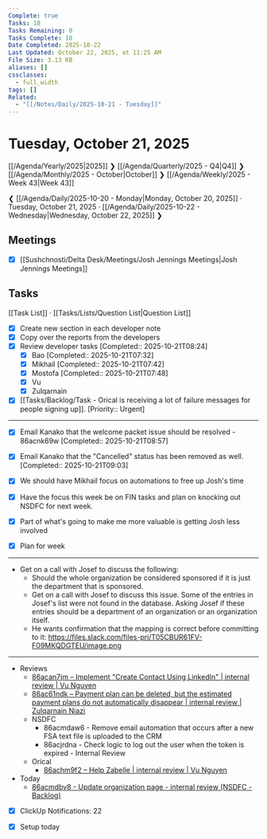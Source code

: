 ```yaml
---
Complete: true
Tasks: 18
Tasks Remaining: 0
Tasks Complete: 18
Date Completed: 2025-10-22
Last Updated: October 22, 2025, at 11:25 AM
File Size: 3.13 KB
aliases: []
cssclasses:
  - full_width
tags: []
Related:
  - "[[/Notes/Daily/2025-10-21 - Tuesday]]"
---
```

# Tuesday, October 21, 2025

[[/Agenda/Yearly/2025|2025]] ❯ [[/Agenda/Quarterly/2025 - Q4|Q4]] ❯ [[/Agenda/Monthly/2025 - October|October]] ❯ [[/Agenda/Weekly/2025 - Week 43|Week 43]]

❮ [[/Agenda/Daily/2025-10-20 - Monday|Monday, October 20, 2025]] · Tuesday, October 21, 2025 · [[/Agenda/Daily/2025-10-22 - Wednesday|Wednesday, October 22, 2025]] ❯

## Meetings

- [x] [[Sushchnosti/Delta Desk/Meetings/Josh Jennings Meetings|Josh Jennings Meetings]]

## Tasks

[[Task List]] · [[Tasks/Lists/Question List|Question List]]

- [x] Create new section in each developer note
- [x] Copy over the reports from the developers
- [x] Review developer tasks [Completed:: 2025-10-21T08:24]
    - [x] Bao [Completed:: 2025-10-21T07:32]
    - [x] Mikhail [Completed:: 2025-10-21T07:42]
    - [x] Mostofa [Completed:: 2025-10-21T07:48]
    - [x] Vu
    - [x] Zulqarnain

- [x] [[Tasks/Backlog/Task - Orical is receiving a lot of failure messages for people signing up]]. [Priority:: Urgent]

---

- [x] Email Kanako that the welcome packet issue should be resolved - 86acnk69w [Completed:: 2025-10-21T08:57]
- [x] Email Kanako that the "Cancelled" status has been removed as well. [Completed:: 2025-10-21T09:03]

- [x] We should have Mikhail focus on automations to free up Josh's time
- [x] Have the focus this week be on FIN tasks and plan on knocking out NSDFC for next week.
- [x] Part of what's going to make me more valuable is getting Josh less involved
- [x] Plan for week

---

- Get on a call with Josef to discuss the following:
    - Should the whole organization be considered sponsored if it is just the department that is sponsored.
    - Get on a call with Josef to discuss this issue. Some of the entries in Josef's list were not found in the database. Asking Josef if these entries should be a department of an organization or an organization itself.
    - He wants confirmation that the mapping is correct before committing to it: https://files.slack.com/files-pri/T05CBUR61FV-F09MKQDGTEU/image.png

---

- Reviews
    - [86acan7jm – Implement "Create Contact Using LinkedIn" | internal review | Vu Nguyen](https://app.clickup.com/t/86acan7jm)
    - [86ac61ndk – Payment plan can be deleted, but the estimated payment plans do not automatically disappear | internal review | Zulqarnain Niazi](https://app.clickup.com/t/86ac61ndk)
    - NSDFC
        - 86acmdaw6 - Remove email automation that occurs after a new FSA text file is uploaded to the CRM
        - 86acjrdna - Check logic to log out the user when the token is expired - Internal Review
    - Orical
        - [86achm9f2 – Help Zabelle | internal review | Vu Nguyen](https://app.clickup.com/t/86achm9f2)
- Today
    - [86acmdbv8 - Update organization page - internal review (NSDFC - Backlog)](https://app.clickup.com/t/86acmdbv8)

- [x] ClickUp Notifications: 22
- [x] Setup today

